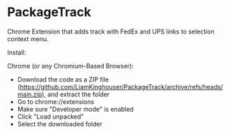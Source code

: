 # PackageTrack

Chrome Extension that adds track with FedEx and UPS links to selection context menu.

Install:

Chrome (or any Chromium-Based Browser):

- Download the code as a ZIP file (https://github.com/LiamKinghouser/PackageTrack/archive/refs/heads/main.zip), and extract the folder
- Go to chrome://extensions
- Make sure "Developer mode" is enabled
- Click "Load unpacked"
- Select the downloaded folder

